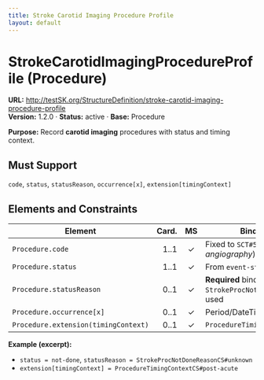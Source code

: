 ```yaml
---
title: Stroke Carotid Imaging Procedure Profile
layout: default
---
```


# StrokeCarotidImagingProcedureProfile (Procedure)

**URL:** http://testSK.org/StructureDefinition/stroke-carotid-imaging-procedure-profile  
**Version:** 1.2.0 · **Status:** active · **Base:** Procedure

**Purpose:** Record **carotid imaging** procedures with status and timing context.

## Must Support
`code`, `status`, `statusReason`, `occurrence[x]`, `extension[timingContext]`

## Elements and Constraints

| Element | Card. | MS | Binding/Notes |
|---|---:|:---:|---|
| `Procedure.code` | 1..1 | ✓ | Fixed to `SCT#58920005` (*Carotid angiography*) |
| `Procedure.status` | 1..1 | ✓ | From `event-status` |
| `Procedure.statusReason` | 0..1 | ✓ | **Required** binding to `StrokeProcNotDoneReasonVS` when used |
| `Procedure.occurrence[x]` | 0..1 | ✓ | Period/DateTime |
| `Procedure.extension(timingContext)` | 0..1 | ✓ | `ProcedureTimingContextExtension` |

**Example (excerpt):**  
- `status = not-done`, `statusReason = StrokeProcNotDoneReasonCS#unknown`  
- `extension[timingContext] = ProcedureTimingContextCS#post-acute`
